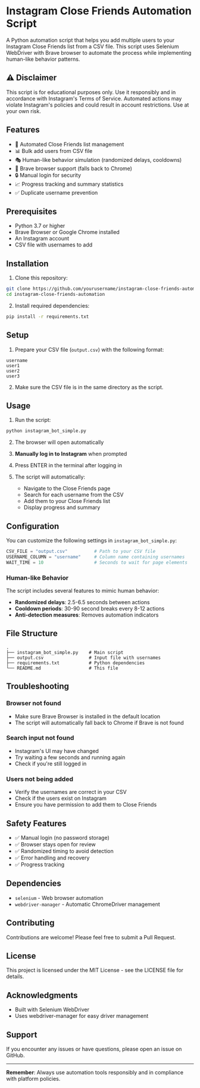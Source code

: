 # Instagram Close Friends Automation Script

A Python automation script that helps you add multiple users to your Instagram Close Friends list from a CSV file. This script uses Selenium WebDriver with Brave browser to automate the process while implementing human-like behavior patterns.

## ⚠️ Disclaimer

This script is for educational purposes only. Use it responsibly and in accordance with Instagram's Terms of Service. Automated actions may violate Instagram's policies and could result in account restrictions. Use at your own risk.

## Features

- 🤖 Automated Close Friends list management
- 📊 Bulk add users from CSV file
- 🎭 Human-like behavior simulation (randomized delays, cooldowns)
- 🦁 Brave browser support (falls back to Chrome)
- 🔒 Manual login for security
- 📈 Progress tracking and summary statistics
- ✅ Duplicate username prevention

## Prerequisites

- Python 3.7 or higher
- Brave Browser or Google Chrome installed
- An Instagram account
- CSV file with usernames to add

## Installation

1. Clone this repository:
```bash
git clone https://github.com/yourusername/instagram-close-friends-automation.git
cd instagram-close-friends-automation
```

2. Install required dependencies:
```bash
pip install -r requirements.txt
```

## Setup

1. Prepare your CSV file (`output.csv`) with the following format:
```csv
username
user1
user2
user3
```

2. Make sure the CSV file is in the same directory as the script.

## Usage

1. Run the script:
```bash
python instagram_bot_simple.py
```

2. The browser will open automatically

3. **Manually log in to Instagram** when prompted

4. Press ENTER in the terminal after logging in

5. The script will automatically:
   - Navigate to the Close Friends page
   - Search for each username from the CSV
   - Add them to your Close Friends list
   - Display progress and summary

## Configuration

You can customize the following settings in `instagram_bot_simple.py`:

```python
CSV_FILE = "output.csv"          # Path to your CSV file
USERNAME_COLUMN = "username"     # Column name containing usernames
WAIT_TIME = 10                   # Seconds to wait for page elements
```

### Human-like Behavior

The script includes several features to mimic human behavior:
- **Randomized delays**: 2.5-6.5 seconds between actions
- **Cooldown periods**: 30-90 second breaks every 8-12 actions
- **Anti-detection measures**: Removes automation indicators

## File Structure

```
.
├── instagram_bot_simple.py    # Main script
├── output.csv                 # Input file with usernames
├── requirements.txt           # Python dependencies
└── README.md                  # This file
```

## Troubleshooting

### Browser not found
- Make sure Brave Browser is installed in the default location
- The script will automatically fall back to Chrome if Brave is not found

### Search input not found
- Instagram's UI may have changed
- Try waiting a few seconds and running again
- Check if you're still logged in

### Users not being added
- Verify the usernames are correct in your CSV
- Check if the users exist on Instagram
- Ensure you have permission to add them to Close Friends

## Safety Features

- ✅ Manual login (no password storage)
- ✅ Browser stays open for review
- ✅ Randomized timing to avoid detection
- ✅ Error handling and recovery
- ✅ Progress tracking

## Dependencies

- `selenium` - Web browser automation
- `webdriver-manager` - Automatic ChromeDriver management

## Contributing

Contributions are welcome! Please feel free to submit a Pull Request.

## License

This project is licensed under the MIT License - see the LICENSE file for details.

## Acknowledgments

- Built with Selenium WebDriver
- Uses webdriver-manager for easy driver management

## Support

If you encounter any issues or have questions, please open an issue on GitHub.

---

**Remember**: Always use automation tools responsibly and in compliance with platform policies.
